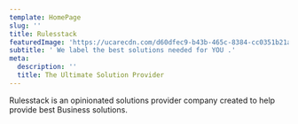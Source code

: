 ```yaml
---
template: HomePage
slug: ''
title: Rulesstack
featuredImage: 'https://ucarecdn.com/d60dfec9-b43b-465c-8384-cc0351b21a67/'
subtitle: ' We label the best solutions needed for YOU .'
meta:
  description: ''
  title: The Ultimate Solution Provider
---
```

Rulesstack is an opinionated solutions provider company created to help provide best Business solutions.
